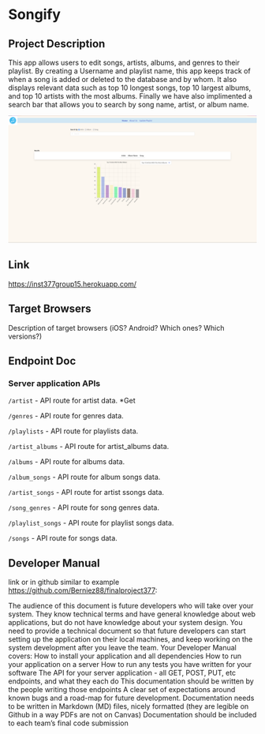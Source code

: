 # Songify

## Project Description
This app allows users to edit songs, artists, albums, and genres to their playlist. By creating a Username and playlist name, this app keeps track of when a song is added or deleted to the database and by whom. It also displays relevant data such as top 10 longest songs, top 10 largest albums, and top 10 artists with the most albums. Finally we have also implimented a search bar that allows you to search by song name, artist, or album name.

![Alt hompage](client/images/homepage.png)
## Link
https://inst377group15.herokuapp.com/

## Target Browsers
Description of target browsers (iOS? Android? Which ones? Which versions?)
## Endpoint Doc 
### Server application APIs
```/artist``` - API route for artist data.
*Get

```/genres``` - API route for genres data.

```/playlists``` - API route for playlists data.

```/artist_albums``` - API route for artist_albums data.

```/albums``` - API route for albums data.


```/album_songs``` - API route for album songs data.

```/artist_songs``` - API route for artist ssongs data.


```/song_genres``` - API route for song genres data.


```/playlist_songs``` - API route for playlist songs data.

```/songs``` - API route for songs data.


## Developer Manual
link or in github similar to example
https://github.com/Berniez88/finalproject377:

The audience of this document is future developers who will take over your system.
They know technical terms and have general knowledge about web applications, but do not have knowledge about your system design.
You need to provide a technical document so that future developers can start setting up the application on their local machines, and keep working on the system development after you leave the team.
Your Developer Manual covers:
How to install your application and all dependencies
How to run your application on a server
How to run any tests you have written for your software
The API for your server application - all GET, POST, PUT, etc endpoints, and what they each do
This documentation should be written by the people writing those endpoints
A clear set of expectations around known bugs and a road-map for future development.
Documentation needs to be written in Markdown (MD) files, nicely formatted (they are legible on Github in a way PDFs are not on Canvas)
Documentation should be included to each team’s final code submission
